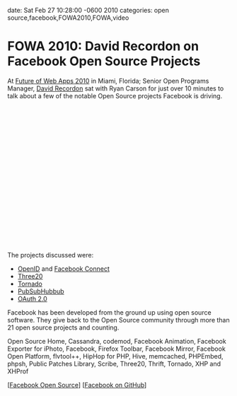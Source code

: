 date: Sat Feb 27 10:28:00 -0600 2010
categories: open source,facebook,FOWA2010,FOWA,video

#  FOWA 2010: David Recordon on Facebook Open Source Projects

At [Future of Web Apps 2010](http://events.carsonified.com/fowa/2010/miami) in Miami, Florida; Senior Open Programs Manager, [David Recordon](http://twitter.com/DaveMan692) sat with Ryan Carson for just over 10 minutes to talk about a few of the notable Open Source projects Facebook is driving.

<object width="560" height="315"><param name="allowfullscreen" value="true" /><param name="allowscriptaccess" value="always" /><param name="movie" value="http://vimeo.com/moogaloop.swf?clip_id=9777579&amp;server=vimeo.com&amp;show_title=1&amp;show_byline=1&amp;show_portrait=0&amp;color=00adef&amp;fullscreen=1" /><embed src="http://vimeo.com/moogaloop.swf?clip_id=9777579&amp;server=vimeo.com&amp;show_title=1&amp;show_byline=1&amp;show_portrait=0&amp;color=00adef&amp;fullscreen=1" type="application/x-shockwave-flash" allowfullscreen="true" allowscriptaccess="always" width="560" height="315"></embed></object>

The projects discussed were:

* [OpenID](http://openid.net/) and [Facebook Connect](http://developers.facebook.com/connect.php)
* [Three20](http://github.com/facebook/three20)
* [Tornado](http://www.tornadoweb.org/)
* [PubSubHubbub](http://code.google.com/p/pubsubhubbub/)
* [OAuth 2.0](http://oauth.net/)

Facebook has been developed from the ground up using open source software. They give back to the Open Source community through more than 21 open source projects and counting.

Open Source Home, Cassandra, codemod, Facebook Animation, Facebook Exporter for iPhoto, Facebook, Firefox Toolbar, Facebook Mirror, Facebook Open Platform, flvtool++, HipHop for PHP, Hive, memcached, PHPEmbed, phpsh, Public Patches Library, Scribe, Three20, Thrift, Tornado, XHP and XHProf

[[Facebook Open Source](http://facebook.com/opensource)] [[Facebook on GitHub](http://github.com/facebook)]
